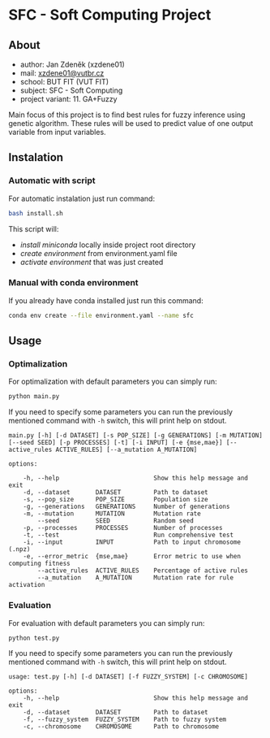 # SFC - Soft Computing Project

## About

- author: Jan Zdeněk (xzdene01)
- mail: <xzdene01@vutbr.cz>
- school: BUT FIT (VUT FIT)
- subject: SFC - Soft Computing
- project variant: 11. GA+Fuzzy

Main focus of this project is to find best rules for fuzzy inference using genetic algorithm. These rules will be used to predict value of one output variable from input variables.

## Instalation

### Automatic with script

For automatic instalation just run command:

```bash
bash install.sh
```

This script will:

- *install miniconda* locally inside project root directory
- *create environment* from environment.yaml file
- *activate environment* that was just created

### Manual with conda environment

If you already have conda installed just run this command:

```bash
conda env create --file environment.yaml --name sfc
```

## Usage

### Optimalization

For optimalization with default parameters you can simply run:

```bash
python main.py
```

If you need to specify some parameters you can run the previously mentioned command with ``-h`` switch, this will print help on stdout.

```text
main.py [-h] [-d DATASET] [-s POP_SIZE] [-g GENERATIONS] [-m MUTATION] [--seed SEED] [-p PROCESSES] [-t] [-i INPUT] [-e {mse,mae}] [--active_rules ACTIVE_RULES] [--a_mutation A_MUTATION]

options:

    -h, --help                          Show this help message and exit
    -d, --dataset       DATASET         Path to dataset
    -s, --pop_size      POP_SIZE        Population size
    -g, --generations   GENERATIONS     Number of generations
    -m, --mutation      MUTATION        Mutation rate
        --seed          SEED            Random seed
    -p, --processes     PROCESSES       Number of processes
    -t, --test                          Run comprehensive test
    -i, --input         INPUT           Path to input chromosome (.npz)
    -e, --error_metric  {mse,mae}       Error metric to use when computing fitness
        --active_rules  ACTIVE_RULES    Percentage of active rules
        --a_mutation    A_MUTATION      Mutation rate for rule activation
```

### Evaluation

For evaluation with default parameters you can simply run:

```bash
python test.py
```

If you need to specify some parameters you can run the previously mentioned command with ``-h`` switch, this will print help on stdout.

```text
usage: test.py [-h] [-d DATASET] [-f FUZZY_SYSTEM] [-c CHROMOSOME]

options:
    -h, --help                          Show this help message and exit
    -d, --dataset       DATASET         Path to dataset
    -f, --fuzzy_system  FUZZY_SYSTEM    Path to fuzzy system
    -c, --chromosome    CHROMOSOME      Path to chromosome
```
